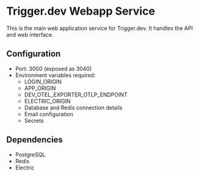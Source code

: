 # Trigger.dev Webapp Service

This is the main web application service for Trigger.dev. It handles the API and web interface.

## Configuration

- Port: 3000 (exposed as 3040)
- Environment variables required:
  - LOGIN_ORIGIN
  - APP_ORIGIN
  - DEV_OTEL_EXPORTER_OTLP_ENDPOINT
  - ELECTRIC_ORIGIN
  - Database and Redis connection details
  - Email configuration
  - Secrets

## Dependencies

- PostgreSQL
- Redis
- Electric 